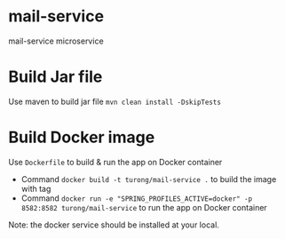 # mail-service
mail-service microservice

# Build Jar file
Use maven to build jar file `mvn clean install -DskipTests`

# Build Docker image
Use `Dockerfile` to build & run the app on Docker container
- Command `docker build -t turong/mail-service .` to build the image with tag
- Command `docker run -e "SPRING_PROFILES_ACTIVE=docker" -p 8582:8582 turong/mail-service` to run the app on Docker container

Note: the docker service should be installed at your local.